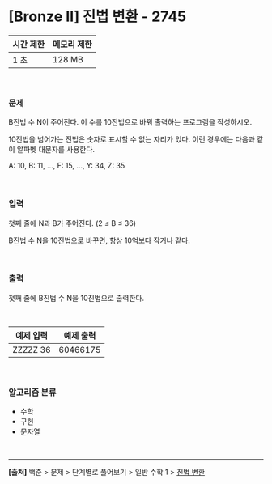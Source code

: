 # [Bronze Ⅱ] 진법 변환 - 2745

|시간 제한|메모리 제한|
|---|---|
|1 초|128 MB|

<br>

### 문제
B진법 수 N이 주어진다. 이 수를 10진법으로 바꿔 출력하는 프로그램을 작성하시오.

10진법을 넘어가는 진법은 숫자로 표시할 수 없는 자리가 있다. 이런 경우에는 다음과 같이 알파벳 대문자를 사용한다.

A: 10, B: 11, ..., F: 15, ..., Y: 34, Z: 35

<br>

### 입력
첫째 줄에 N과 B가 주어진다. (2 ≤ B ≤ 36)

B진법 수 N을 10진법으로 바꾸면, 항상 10억보다 작거나 같다.

<br>

### 출력
첫째 줄에 B진법 수 N을 10진법으로 출력한다.

<br>

|예제 입력|예제 출력|
|---|---|
|ZZZZZ 36|60466175|

<br>

### 알고리즘 분류
* 수학
* 구현
* 문자열

<br>

---
**[출처]** 백준 > 문제 > 단계별로 풀어보기 > 일반 수학 1 > [진법 변환](https://www.acmicpc.net/problem/2745)